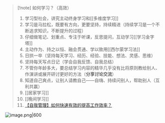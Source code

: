 > [!note] 如何学习？（高效）
> 1. 学习型社会，讲究主动终身学习和[[多维度学习]]
> 2. 学习是马拉松，既要有方向，更要坚持，持续精进（持续学习是一个不断追求知识，不断提升的过程）
> 3. 仔细做笔记、划重点、专注于听课，反思提问，互动学习[[学习金字塔]]
> 4. 主动作为、持之以恒、融会贯通、学以致用[[西尔蒙学习法]]
> 5. 日拱一卒（坚持每天学习、经历、经验、技能、想法、灵感、思维）
> 6. 坚持每天写点日记（学会自我反馈、自我总结）
> 7. 不管你年龄多大，要总结学习内容的精华几乎没有比将原则教给别人、作演讲或展开研讨更好的方法（**分享讨论交流**）
> 8. 知道自己爽点，让别人请教自己——自嗨、持续问别人，帮助别人（互利共赢）
> 9. [[居家学习]]
> 10. [[晚间学习]]
> 11. [【自我管理】如何快速有效的提高工作效率？](https://mp.weixin.qq.com/s/gxXvrbPVnMUo8EhvZFn1ug)

![image.png|600](https://fig-1321973591.cos.ap-nanjing.myqcloud.com/20250316114737.png)
